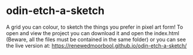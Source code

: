 # odin-etch-a-sketch
A grid you can colour, to sketch the things you prefer in pixel art form! 
To open and view the project you can download it and open the index.html 
(Beware, all the files must be contained in the same folder) or you can see
the live version at: https://renewedmoorbool.github.io/odin-etch-a-sketch/ 

